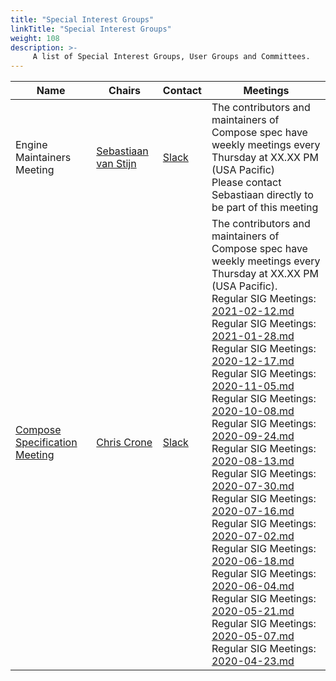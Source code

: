 ```yaml
---
title: "Special Interest Groups"
linkTitle: "Special Interest Groups"
weight: 108
description: >-
     A list of Special Interest Groups, User Groups and Committees.
---
```


| Name    | Chairs      |  Contact | Meetings |
|-----------|-----------------|----------------|----------------|
| Engine Maintainers Meeting | [Sebastiaan van Stijn](https://github.com/thaJeztah) | [Slack](https://dockercommunity.slack.com) | The contributors and maintainers of Compose spec have weekly meetings every Thursday at XX.XX PM (USA Pacific) <br> Please contact Sebastiaan directly to be part of this meeting
| [Compose Specification Meeting](https://github.com/compose-spec/community) | [Chris Crone](https://github.com/chris-crone) | [Slack](https://dockercommunity.slack.com) | The contributors and maintainers of Compose spec have weekly meetings every Thursday at XX.XX PM (USA Pacific). <br> Regular SIG Meetings: [2021-02-12.md](https://github.com/compose-spec/community/blob/master/meeting-notes/community/2021-02-12.md)   <br> Regular SIG Meetings: [2021-01-28.md](https://github.com/compose-spec/community/blob/master/meeting-notes/community/2021-01-28.md) <br> Regular SIG Meetings: [2020-12-17.md](https://github.com/compose-spec/community/blob/master/meeting-notes/community/2020-12-17.md) <br> Regular SIG Meetings: [2020-11-05.md](https://github.com/compose-spec/community/blob/master/meeting-notes/community/2020-11-05.md)  <br> Regular SIG Meetings: [2020-10-08.md](https://github.com/compose-spec/community/blob/master/meeting-notes/community/2020-10-08.md)  <br> Regular SIG Meetings: [2020-09-24.md](https://github.com/compose-spec/community/blob/master/meeting-notes/community/2020-09-24.md) <br> Regular SIG Meetings: [2020-08-13.md](https://github.com/compose-spec/community/blob/master/meeting-notes/community/2020-08-13.md)  <br> Regular SIG Meetings: [2020-07-30.md](https://github.com/compose-spec/community/blob/master/meeting-notes/community/2020-07-30.md) <br> Regular SIG Meetings: [2020-07-16.md](https://github.com/compose-spec/community/blob/master/meeting-notes/community/2020-07-16.md)  <br> Regular SIG Meetings: [2020-07-02.md](https://github.com/compose-spec/community/blob/master/meeting-notes/community/2020-07-02.md) <br> Regular SIG Meetings: [2020-06-18.md](https://github.com/compose-spec/community/blob/master/meeting-notes/community/2020-06-18.md) <br> Regular SIG Meetings: [2020-06-04.md](https://github.com/compose-spec/community/blob/master/meeting-notes/community/2020-06-04.md) <br> Regular SIG Meetings: [2020-05-21.md](https://github.com/compose-spec/community/blob/master/meeting-notes/community/2020-05-21.md) <br> Regular SIG Meetings: [2020-05-07.md](https://github.com/compose-spec/community/blob/master/meeting-notes/community/2020-05-07.md) <br> Regular SIG Meetings: [2020-04-23.md](https://github.com/compose-spec/community/blob/master/meeting-notes/community/2020-04-23.md) |

